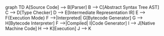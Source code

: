 graph TD
A[Source Code] --> B[Parser]
B --> C[Abstract Syntax Tree AST]
C --> D[Type Checker]
D --> E[Intermediate Representation IR]
E --> F{Execution Mode}
F -->|Interpreted| G[Bytecode Generator]
G --> H[Bytecode Interpreter]
F -->|Compiled| I[Code Generator]
I --> J[Native Machine Code]
H --> K[Execution]
J --> K
